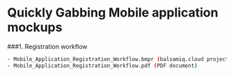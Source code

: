 Quickly Gabbing Mobile application mockups
===

###1. Registration workflow

````bash
- Mobile_Application_Registration_Workflow.bmpr (balsamiq.cloud project)
- Mobile_Application_Registration_Workflow.pdf (PDF document)
````
